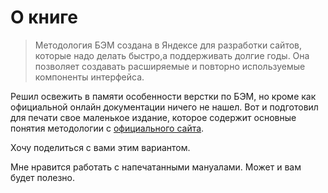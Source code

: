# О книге

> Методология БЭМ создана в Яндексе для разработки сайтов, которые надо делать быстро,а поддерживать долгие годы. Она позволяет создавать расширяемые и повторно используемые компоненты интерфейса.

Решил освежить в памяти особенности верстки по БЭМ, но кроме как официальной онлайн документации ничего не нашел. Вот и подготовил для печати свое маленькое издание, которое содержит основные понятия методологии с [официального сайта](https://ru.bem.info/methodology/).

Хочу поделиться с вами этим вариантом. 

Мне нравится работать с напечатанными мануалами. Может и вам будет полезно.